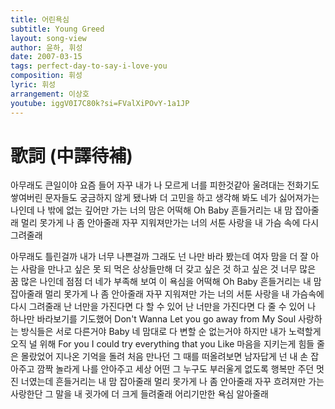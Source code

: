 ```yaml
---
title: 어린욕심
subtitle: Young Greed
layout: song-view
author: 윤하, 휘성
date: 2007-03-15
tags: perfect-day-to-say-i-love-you
composition: 휘성
lyric: 휘성
arrangement: 이상호
youtube: iggV0I7C80k?si=FValXiPOvY-1a1JP
---
```


# 歌詞 (中譯待補)

아무래도 큰일이야
요즘 들어 자꾸 내가
나 모르게 너를 피한것같아
울려대는 전화기도
쌓여버린 문자들도
궁금하지 않게 됐나봐
더 고민을 하고 생각해 봐도
네가 싫어져가는 나인데
나 밖에 없는 깊어만 가는
너의 맘은 어떡해
Oh Baby
흔들거리는 내 맘 잡아줄래
멀리 못가게 나 좀 안아줄래
자꾸 지워져만가는
너의 서툰 사랑을
내 가슴 속에 다시 그려줄래

아무래도 틀린걸까
내가 너무 나쁜걸까
그래도 넌 나만 바라 봤는데
여자 맘을 더 잘 아는
사람을 만나고 싶은
못 되 먹은 상상들만해
더 갖고 싶은 것 하고 싶은 것
너무 많은 꿈 많은 나인데
점점 더 네가 부족해 보여
이 욕심을 어떡해
Oh Baby
흔들거리는 내 맘 잡아줄래
멀리 못가게 나 좀 안아줄래
자꾸 지워져만 가는
너의 서툰 사랑을
내 가슴속에 다시 그려줄래
난 너만을 가진다면 다 할 수 있어
난 너만을 가진다면 다 줄 수 있어
나 하나만 바라보기를 기도했어
Don't Wanna Let you go away
from My Soul
사랑하는 방식들은 서로 다른거야
Baby 네 맘대로
다 변할 순 없는거야
하지만 내가 노력할게
오직 널 위해
For you I could try everything
that you Like
마음을 지키는게
힘들 줄은 몰랐었어
지나온 기억을 돌려
처음 만나던 그 때를 떠올려보면
남자답게 넌 내 손 잡아주고
깜짝 놀라게 나를 안아주고
세상 어떤 그 누구도
부러울게 없도록
행복만 주던 멋진 너였는데
흔들거리는 내 맘 잡아줄래
멀리 못가게 나 좀 안아줄래
자꾸 흐려져만 가는
사랑한단 그 말을
내 귓가에 더 크게 들려줄래
어리기만한 욕심 알아줄래

